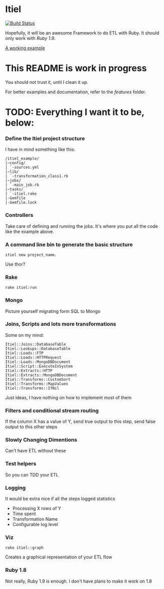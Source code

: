 # Itiel

[![Build Status](https://secure.travis-ci.org/dabit/itiel.png?branch=master)](http://travis-ci.org/dabit/itiel)

Hopefully, it will be an awesome Framework to do ETL with Ruby. It
should only work with *Ruby 1.9*.

[A working example](https://github.com/railsmx/rails-mx-blog/blob/master/itiel/posts.rb)

# This README is work in progress

You should not trust it, until I clean it up.

For better examples and documentation, refer to the *features* folder.

# TODO: Everything I want it to be, below:

### Define the Itiel project structure

I have in mind something like this:

    /itiel_example/
    |~config/
    | `-sources.yml
    |~lib/
    | `-transformation_class1.rb
    |~jobs/
    | `-main_job.rb
    |~tasks/
    | `-itiel.rake
    |-Gemfile
    |-Gemfile.lock

### Controllers

Take care of defining and running the jobs. It's where you put all the
code like the example above.

### A command line bin to generate the basic structure

    itiel new project_name.

Use thor?

### Rake

    rake itiel:run

### Mongo

Picture yourself migrating form SQL to Mongo

### Joins, Scripts and lots more transformations

Some on my mind:

    Itiel::Joins::DatabaseTable
    Itiel::Lookups::DatabaseTable
    Itiel::Loads::FTP
    Itiel::Loads::HTTPRequest
    Itiel::Loads::MongoDBDocument
    Itiel::Script::ExecuteInSystem
    Itiel::Extracts::HTTP
    Itiel::Extracts::MongoDBDocument
    Itiel::Transforms::CustomSort
    Itiel::Transforms::MapValues
    Itiel::Transforms::IfNil

Just ideas, I have nothing on how to implement most of them

### Filters and conditional stream routing

If the column X has a value of Y, send true output to this step, send
false output to this other steps

### Slowly Changing Dimentions

Can't have ETL without these

### Test helpers

So you can TDD your ETL

### Logging

It would be extra nice if all the steps logged statistics

* Processing X rows of Y
* Time spent
* Transformation Name
* Configurable log level

### Viz

    rake itiel::graph

Creates a graphical representation of your ETL flow

### Ruby 1.8

Not really, Ruby 1.9 is enough. I don't have plans to make it
work on 1.8

